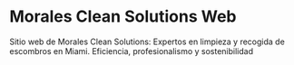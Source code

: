 # Morales Clean Solutions Web
 Sitio web de Morales Clean Solutions: Expertos en limpieza y recogida de escombros en Miami. Eficiencia, profesionalismo y sostenibilidad
